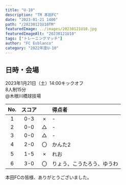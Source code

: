 ```yaml
---
title: "U-10"
description: "TM 本田FC"
date: "2023-01-21 1400"
path: "/20230121U10TM"
featuredImage: ../images/20230121U10.jpg
featuredImageAlt: "20230121U10"
tags: ["トレーニングマッチ"]
author: "FC Esblanco"
category: "2022年度U-10"
---
```


## 日時・会場

2023年1月21日（土）14:00キックオフ<br>
8人制15分<br>
@木根川橋球技場

| No.| スコア |   | 得点者  |
|:--:|:------:|:-:|:--------|
| 1  | 0-3 | × |-|
| 2  | 0-0 | △ |-|
| 3  | 0-0 | △ |-|
| 4  | 2-0 | 〇 |かんた2|
| 5  | 1-5 | × |れお|
| 6  | 3-0 | 〇 |りょう、こうたろう、ゆうわ|


本田FCの皆様、ありがとうございました。